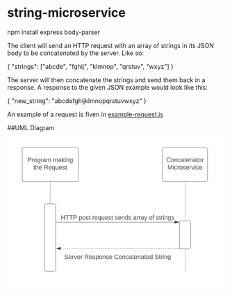 # string-microservice

npm install express body-parser

The client will send an HTTP request with an array of strings in its JSON body to be concatenated by the server. 
Like so:

{
	"strings": ["abcde", "fghij", "klmnop", "qrstuv", "wxyz"]
}

The server will then concatenate the strings and send them back in a response. 
A response to the given JSON example would look like this:

{
	"new_string": "abcdefghijklmnopqrstuvwxyz"
}

An example of a request is fiven in [example-request.js](./example-request.js) 


##UML Diagram

![Getting Started](./UML-diagram.png)